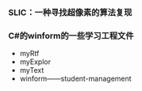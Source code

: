 ### SLIC：一种寻找超像素的算法复现

### C#的winform的一些学习工程文件
- myRtf
- myExplor
- myText
- winform——student-management
